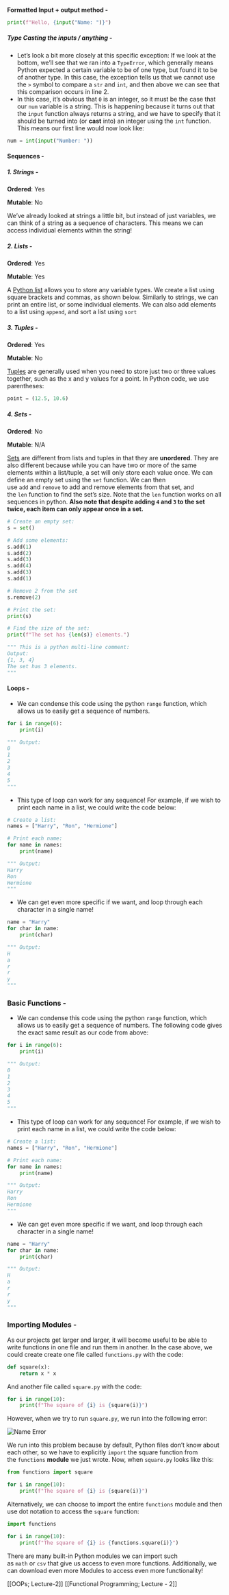 **Formatted Input + output method -**
```python
print(f"Hello, {input("Name: ")}")
```

##### Type Casting the inputs / anything -

- Let’s look a bit more closely at this specific exception: If we look at the bottom, we’ll see that we ran into a `TypeError`, which generally means Python expected a certain variable to be of one type, but found it to be of another type. In this case, the exception tells us that we cannot use the `>` symbol to compare a `str` and `int`, and then above we can see that this comparison occurs in line 2.
- In this case, it’s obvious that `0` is an integer, so it must be the case that our `num` variable is a string. This is happening because it turns out that the `input` function always returns a string, and we have to specify that it should be turned into (or **cast** into) an integer using the `int` function. This means our first line would now look like:

```python
num = int(input("Number: "))
```

#### Sequences - 

##### 1. Strings -

**Ordered**: Yes

**Mutable**: No

We’ve already looked at strings a little bit, but instead of just variables, we can think of a string as a sequence of characters. This means we can access individual elements within the string! 

##### 2. Lists - 

**Ordered**: Yes

**Mutable**: Yes

A [Python list](https://www.w3schools.com/python/python_lists.asp) allows you to store any variable types. We create a list using square brackets and commas, as shown below. Similarly to strings, we can print an entire list, or some individual elements. We can also add elements to a list using `append`, and sort a list using `sort`
##### 3. Tuples - 

**Ordered**: Yes

**Mutable**: No

[Tuples](https://www.w3schools.com/python/python_tuples.asp) are generally used when you need to store just two or three values together, such as the x and y values for a point. In Python code, we use parentheses:

```python
point = (12.5, 10.6)
```

##### 4. Sets - 

**Ordered**: No

**Mutable**: N/A

[Sets](https://www.w3schools.com/python/python_sets.asp) are different from lists and tuples in that they are **unordered**. They are also different because while you can have two or more of the same elements within a list/tuple, a set will only store each value once. We can define an empty set using the `set` function. We can then use `add` and `remove` to add and remove elements from that set, and the `len` function to find the set’s size. Note that the `len` function works on all sequences in python. **Also note that despite adding `4` and `3` to the set twice, each item can only appear once in a set.**

```Python
# Create an empty set:
s = set()

# Add some elements:
s.add(1)
s.add(2)
s.add(3)
s.add(4)
s.add(3)
s.add(1)

# Remove 2 from the set
s.remove(2)

# Print the set:
print(s)

# Find the size of the set:
print(f"The set has {len(s)} elements.")

""" This is a python multi-line comment:
Output:
{1, 3, 4}
The set has 3 elements.
"""
```

#### Loops - 

- We can condense this code using the python `range` function, which allows us to easily get a sequence of numbers. 

```Python
for i in range(6):
    print(i)

""" Output:
0
1
2
3
4
5
"""
```

- This type of loop can work for any sequence! For example, if we wish to print each name in a list, we could write the code below:

```Python
# Create a list:
names = ["Harry", "Ron", "Hermione"]

# Print each name:
for name in names:
    print(name)

""" Output:
Harry
Ron
Hermione
"""
```

- We can get even more specific if we want, and loop through each character in a single name!

```Python
name = "Harry"
for char in name:
    print(char)

""" Output:
H
a
r
r
y
"""
```

### Basic Functions - 

- We can condense this code using the python `range` function, which allows us to easily get a sequence of numbers. The following code gives the exact same result as our code from above:

```Python
for i in range(6):
    print(i)

""" Output:
0
1
2
3
4
5
"""
```

- This type of loop can work for any sequence! For example, if we wish to print each name in a list, we could write the code below:

```Python
# Create a list:
names = ["Harry", "Ron", "Hermione"]

# Print each name:
for name in names:
    print(name)

""" Output:
Harry
Ron
Hermione
"""
```

- We can get even more specific if we want, and loop through each character in a single name!

```Python
name = "Harry"
for char in name:
    print(char)

""" Output:
H
a
r
r
y
"""
```

### Importing Modules -

As our projects get larger and larger, it will become useful to be able to write functions in one file and run them in another. In the case above, we could create create one file called `functions.py` with the code:

```PYTHON
def square(x):
    return x * x
```

And another file called `square.py` with the code:

```python
for i in range(10):
    print(f"The square of {i} is {square(i)}")
```

However, when we try to run `square.py`, we run into the following error:

![Name Error](https://cs50.harvard.edu/web/2020/notes/2/images/NameError.png)

We run into this problem because by default, Python files don’t know about each other, so we have to explicitly `import` the square function from the `functions` **module** we just wrote. Now, when `square.py` looks like this:

```python
from functions import square

for i in range(10):
    print(f"The square of {i} is {square(i)}")
```

Alternatively, we can choose to import the entire `functions` module and then use dot notation to access the `square` function:

```python
import functions

for i in range(10):
    print(f"The square of {i} is {functions.square(i)}")
```

There are many built-in Python modules we can import such as `math` or `csv` that give us access to even more functions. Additionally, we can download even more Modules to access even more functionality!

[[OOPs; Lecture-2]]
[[Functional Programming; Lecture - 2]]

